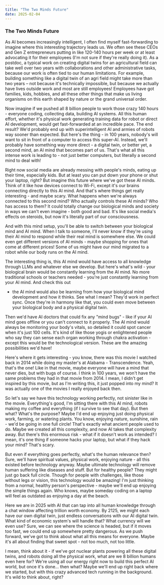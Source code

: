 ```yaml
---
title: "The Two Minds Future"
date: 2025-02-04
---
```


### The Two Minds Future

As AI becomes increasingly intelligent, I often find myself fast-forwarding to imagine where this interesting trajectory leads us. We often see these CEOs and Gen Z 
entrepreneurs putting in like 120-140 hours per week or at least advocating it for their employees (I'm not sure if they're really doing it). As a postdoc, a typical 
work on creating digital twins for an agricultural field can take well over two years with collaborations and other administrative tasks, because our work is often tied 
to our human limitations. For example, building something like a digital twin of an agri field might take more than two years – not because it's technically impossible, 
but because we actually have lives outside work and most are still employees! Employees have got families, kids, hobbies, and all these other things that make us living 
organisms on this earth shaped by nature or the grand universal order.

Now imagine if we pushed all 8 billion people to work those crazy 140 hours - everyone coding, collecting data, building AI systems. All this human effort, whether 
it's physical work generating training data for robot or direct AI development, would get fast-forwarded at an incredible pace. The end result? We'd probably end up 
with superintelligent AI and armies of robots way sooner than expected. But here's the thing - in 100 years, nobody's will want to sit in front of a computer to 
access this super-AI. Instead, we'll probably have something way more direct - a digital twin, or better yet, a second mind, an AI mind that becomes part of us. 
That's what all this intense work is leading to - not just better computers, but literally a second mind to deal with!

Right now social media are already messing with people's minds, eating up their time, especially kids. But at least you can put down your phone or shut your laptop, 
right? But imagine this future where we've got these AI minds. Think of it like how devices connect to Wi-Fi, except it's our brains connecting directly to this AI mind. 
And that's where things get really interesting - and maybe scary. What happens when we're always connected to this second mind? Who actually controls these AI minds? Who 
has access to them? It could totally change our biological minds and society in ways we can't even imagine - both good and bad. It's like social media's effects on steroids,
 but now it's literally part of our consciousness.

And with this mind setup, you'll be able to switch between your biological mind and AI mind. When I talk to someone, I'll never know if they're using their AI mind 
to respond while their real mind is somewhere else. We could even get different versions of AI minds - maybe shopping for ones that come at different prices! 
Some of us might have our mind migrated to a robot while our body runs on the AI mind.

The interesting thing is, this AI mind would have access to all knowledge through LLMs and whatever else we develop. But here's what's wild - your biological brain
would be constantly learning from the AI mind. No more traditional schools or teachers needed - you're just constantly learning from your AI mind. And check this out 
- the AI mind would also be learning from how your biological mind development and how it thinks. See what I mean? They'd work in perfect sync. Once they're in harmony 
like that, you could even move between your biological body and a physical digital twin.

Then we'd have AI doctors that could fix any "mind bugs" - like if your AI mind goes offline or you can't connect to it properly. The AI mind would always be monitoring 
your body's vitals, so detailed it could spot cancer when it's just 100 cells. It's kind of like those yogis or enlightened people who say they can sense each organ working 
through chakra activation - except this would be the technological version. These are the amazing possibilities we'd have!

Here's where it gets interesting - you know, there was this movie I watched back in 2014 while doing my master's at Alabama - Transcendence. Yeah, that's the one! Like in that 
movie, maybe everyone will have a mind that never dies, but with bugs of course. I think in 100 years, we won't have the same problems they had in that movie from 2014. I mean,
 I didn't get inspired by this movie, but as I'm writing this, it just popped into my mind? It was actually one of the movies I really enjoyed back then.

So let's say we have this technology working perfectly, not sinister like in the movie. Everything's good, I'm sitting there with this AI mind, robots making my coffee and 
everything (if I survive to see that day). But then what? What's the purpose? Maybe I'd end up enjoying just doing physical work, farming, or watering plants. You know, 
enjoying nature, sunshine, rain - we'd be going in one full circle! That's exactly what ancient people used to do. Maybe we created all this complexity, and now AI takes 
that complexity away. But there's this enormous risk - what if it doesn't work as intended? I mean, it's one thing if someone hacks your laptop, but what if they hack your 
mind? That's scary.

But even if everything goes perfectly, what's the human relevance then? Sure, we'll have spiritual values, physical work, enjoying nature - all this existed before 
technology anyway. Maybe ultimate technology will remove human suffering like diseases and stuff. But for healthy people? They might just go back full circle. Though 
for people with challenges, like those without legs or vision, this technology would be amazing! I'm just thinking from a normal, healthy person's perspective - 
maybe we'll end up enjoying the simple things again. Who knows, maybe someday coding on a laptop will feel as outdated as enjoying a day at the beach. 

Here we are in 2025 with AI that can tap into all human knowledge through a chat window affecting trillion worth economy. By 2125, we might each have our own digital 
twin, just endless conversations with our AI digital twin. What kind of economic system's will handle that? What currency will we even use? Sure, we can see where the 
science is headed, but if it moves too fast, we could end up somewhere pretty dangerous. As we push forward, we've got to think about what all this means for everyone. 
Maybe it's all about finding that sweet spot - not too much, not too little.

I mean, think about it - if we've got nuclear plants powering all these digital twins, and robots doing all the physical work, what are we 8 billion humans even here 
for? We're using all our energy right now to build this perfect AI world, but once it's done... then what? Maybe we'll end up right back where we started, but with this 
crazy advanced tech running in the background. It's wild to think about, right?






